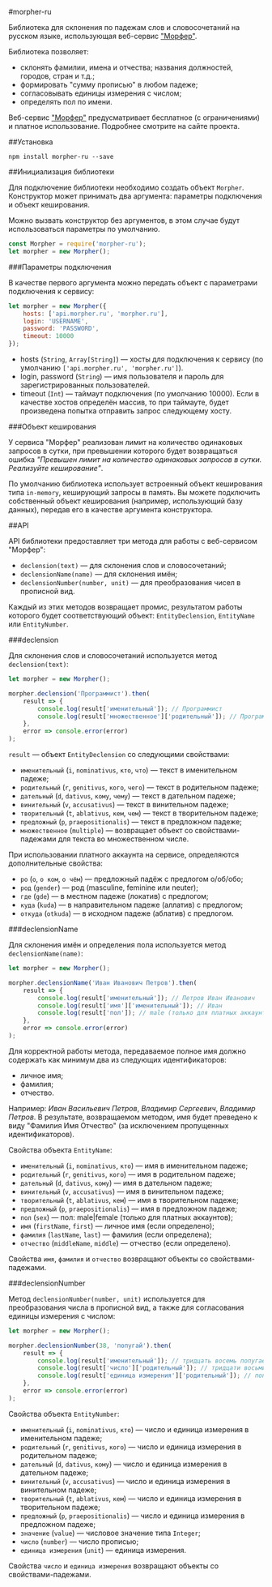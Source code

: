 #morpher-ru

Библиотека для склонения по падежам слов и словосочетаний на русском языке,
использующая веб-сервис ["Морфер"](http://morpher.ru/).

Библиотека позволяет:

* склонять фамилии, имена и отчества; названия должностей, городов, стран и т.д.;
* формировать "сумму прописью" в любом падеже;
* согласовывать единицы измерения с числом;
* определять пол по имени.

Веб-сервис ["Морфер"](http://morpher.ru/) предусматривает бесплатное (с ограничениями)
и платное использование. Подробнее смотрите на сайте проекта.

##Установка

```
npm install morpher-ru --save
```

##Инициализация библиотеки

Для подключение библиотеки необходимо создать объект `Morpher`.
Конструктор может принимать два аргумента: параметры подключения и объект кеширования.

Можно вызвать конструктор без аргументов, в этом случае будут использоваться
параметры по умолчанию.

```javascript
const Morpher = require('morpher-ru');
let morpher = new Morpher();
```

###Параметры подключения

В качестве первого аргумента можно передать объект с параметрами подключения к сервису:

```javascript
let morpher = new Morpher({
    hosts: ['api.morpher.ru', 'morpher.ru'],
    login: 'USERNAME',
    password: 'PASSWORD',
    timeout: 10000
});
```

* hosts (`String`, `Array[String]`) &mdash; хосты для подключения к сервису (по умолчанию `['api.morpher.ru', 'morpher.ru']`).
* login, password (`String`) &mdash; имя пользователя и пароль для зарегистрированных пользователей.
* timeout (`Int`) &mdash; таймаут подключения (по умолчанию 10000). Если в качестве хостов определён массив, то
при таймауте, будет произведена попытка отправить запрос следующему хосту.

###Объект кеширования

У сервиса "Морфер" реализован лимит на количество одинаковых запросов в сутки,
при превышении которого будет возвращаться ошибка *"Превышен лимит на количество
одинаковых запросов в сутки. Реализуйте кеширование"*.

По умолчанию библиотека использует встроенный объект кеширования типа `in-memory`,
кеширующий запросы в память. Вы можете подключить собственный объект кеширования
(например, использующий базу данных), передав его в качестве аргумента конструктора.

##API

API библиотеки предоставляет три метода для работы с веб-сервисом "Морфер":

* `declension(text)` &mdash; для склонения слов и словосочетаний;
* `declensionName(name)` &mdash; для склонения имён;
* `declensionNumber(number, unit)` &mdash; для преобразования чисел в прописной вид.

Каждый из этих методов возвращает промис, результатом работы которого
будет соответствующий объект: `EntityDeclension`, `EntityName` или `EntityNumber`.

###declension

Для склонения слов и словосочетаний используется метод `declension(text)`:

```javascript
let morpher = new Morpher();

morpher.declension('Программист').then(
    result => {
        console.log(result['именительный']); // Программист
        console.log(result['множественное']['родительный']); // Программистов
    },
    error => console.error(error)
);
```

`result` &mdash; объект `EntityDeclension` со следующими свойствами:

* `именительный` (`i`, `nominativus`, `кто`, `что`) &mdash; текст в именительном падеже;
* `родительный` (`r`, `genitivus`, `кого`, `чего`) &mdash; текст в родительном падеже;
* `дательный` (`d`, `dativus`, `кому`, `чему`) &mdash; текст в дательном падеже;
* `винительный` (`v`, `accusativus`) &mdash; текст в винительном падеже;
* `творительный` (`t`, `ablativus`, `кем`, `чем`) &mdash; текст в творительном падеже;
* `предложный` (`p`, `praepositionalis`) &mdash; текст в предложном падеже;
* `множественное` (`multiple`) &mdash; возвращает объект со свойствами-падежами для текста во множественном числе.

При использовании платного аккаунта на сервисе, определяются дополнительные свойства:

* `po` (`о`, `о ком`, `о чём`) &mdash; предложный падёж с предлогом о/об/обо;
* `род` (`gender`) &mdash; род (masculine, feminine или neuter);
* `где` (`gde`) &mdash; в местном падеже (локатив) с предлогом;
* `куда` (`kuda`) &mdash; в направительном падеже (аллатив) с предлогом;
* `откуда` (`otkuda`) &mdash; в исходном падеже (аблатив) с предлогом.

###declensionName

Для склонения имён и определения пола используется метод `declensionName(name)`:

```javascript
let morpher = new Morpher();

morpher.declensionName('Иван Иванович Петров').then(
    result => {
        console.log(result['именительный']); // Петров Иван Иванович
        console.log(result['имя']['именительный']); // Иван
        console.log(result['пол']); // male (только для платных аккаунтов)
    },
    error => console.error(error)
);
```

Для корректной работы метода, передаваемое полное имя должно содержать
как минимум два из следующих идентификаторов:

* личное имя;
* фамилия;
* отчество.

Например: *Иван Васильевич Петров*, *Владимир Сергеевич*, *Владимир Петров*.
В результате, возвращаемом методом, имя будет преведено к виду "Фамилия Имя Отчество"
(за исключением пропущенных идентификаторов).

Свойства объекта `EntityName`:

* `именительный` (`i`, `nominativus`, `кто`) &mdash; имя в именительном падеже;
* `родительный` (`r`, `genitivus`, `кого`) &mdash; имя в родительном падеже;
* `дательный` (`d`, `dativus`, `кому`) &mdash; имя в дательном падеже;
* `винительный` (`v`, `accusativus`) &mdash; имя в винительном падеже;
* `творительный` (`t`, `ablativus`, `кем`) &mdash; имя в творительном падеже;
* `предложный` (`p`, `praepositionalis`) &mdash; имя в предложном падеже;
* `пол` (`sex`) &mdash; пол: male|female (только для платных аккаунтов);
* `имя` (`firstName`, `first`) &mdash; личное имя (если определено);
* `фамилия` (`lastName`, `last`) &mdash; фамилия (если определена);
* `отчество` (`middleName`, `middle`) &mdash; отчество (если определено).

Свойства `имя`, `фамилия` и `отчество` возвращают объекты со свойствами-падежами.

###declensionNumber

Метод `declensionNumber(number, unit)` используется для преобразования
числа в прописной вид, а также для согласования единицы измерения с числом:

```javascript
let morpher = new Morpher();

morpher.declensionNumber(38, 'попугай').then(
    result => {
        console.log(result['именительный']); // тридцать восемь попугаев
        console.log(result['число']['родительный']); // тридцати восьми
        console.log(result['единица измерения']['родительный']); // попугаев
    },
    error => console.error(error)
);
```

Свойства объекта `EntityNumber`:

* `именительный` (`i`, `nominativus`, `кто`) &mdash; число и единица измерения в именительном падеже;
* `родительный` (`r`, `genitivus`, `кого`) &mdash; число и единица измерения в родительном падеже;
* `дательный` (`d`, `dativus`, `кому`) &mdash; число и единица измерения в дательном падеже;
* `винительный` (`v`, `accusativus`) &mdash; число и единица измерения в винительном падеже;
* `творительный` (`t`, `ablativus`, `кем`) &mdash; число и единица измерения в творительном падеже;
* `предложный` (`p`, `praepositionalis`) &mdash; число и единица измерения в предложном падеже;
* `значение` (`value`) &mdash; числовое значение типа `Integer`;
* `число` (`number`) &mdash; число прописью;
* `единица измерения` (`unit`) &mdash; единица измерения.

Свойства `число` и `единица измерения` возвращают объекты со свойствами-падежами.

